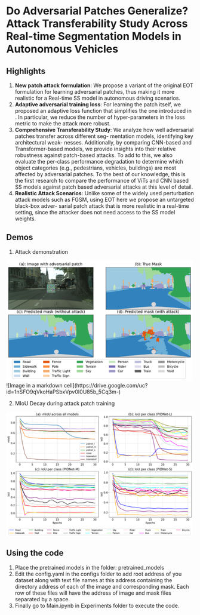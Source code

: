 # Do Adversarial Patches Generalize? Attack Transferability Study Across Real-time Segmentation Models in Autonomous Vehicles

## Highlights

1) **New patch attack formulation**: We propose a variant of the original
EOT formulation for learning adversarial patches,
thus making it more realistic for a Real-time SS model
in autonomous driving scenarios.
2) **Adaptive adversarial training loss**: For learning the
patch itself, we proposed an adaptive loss function that
simplifies the one introduced in . In particular, we
reduce the number of hyper-parameters in the loss metric
to make the attack more robust.
3) **Comprehensive Transferability Study**: We analyze how
well adversarial patches transfer across different seg-
mentation models, identifying key architectural weak-
nesses. Additionally, by comparing CNN-based and
Transformer-based models, we provide insights into
their relative robustness against patch-based attacks. To
add to this, we also evaluate the per-class performance
degradation to determine which object categories (e.g.,
pedestrians, vehicles, buildings) are most affected by
adversarial patches. To the best of our knowledge, this
is the first research to compare the performance of
ViTs and CNN based SS models against patch based
adversarial attacks at this level of detail.
4) **Realistic Attack Scenarios**: Unlike some of the widely
used perturbation attack models such as FGSM, using
EOT here we propose an untargeted black-box adver-
sarial patch attack that is more realistic in a real-time
setting, since the attacker does not need access to the
SS model weights.

## Demos
1. Attack demonstration
<img src="Experiments/figure1.pdf?raw=True" width="500">
![Image in a markdown cell](https://drive.google.com/uc?id=1nSFO9qVkoHaPSbxVpv0I0U85b_5Cq3m-)

2. MIoU Decay during attack patch training
<img src="Experiments/figure2.pdf" width="500">

## Using the code
1. Place the pretrained models in the folder: pretrained_models
2. Edit the config.yaml in the configs folder to add root address of you dataset along with text file names at this address containing the directory address of each of the image and corresponding mask. Each row of these files will have the address of image and mask files separated by a space.
3. Finally go to Main.ipynb in Experiments folder to execute the code.

